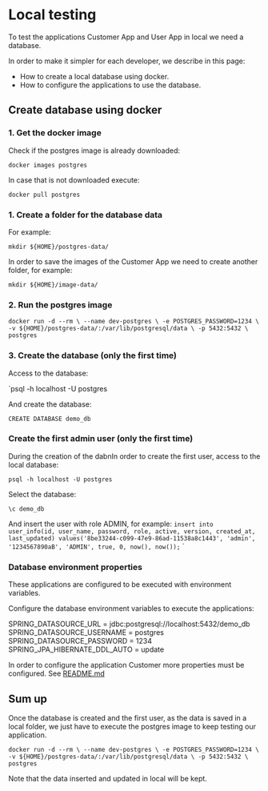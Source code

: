 # Local testing

To test the applications Customer App and User App in local we need a database.

In order to make it simpler for each developer, we describe in this page:
* How to create a local database using docker.
* How to configure the applications to use the database. 

## Create database using docker

### 1. Get the docker image 

Check if the postgres image is already downloaded:

`docker images postgres`

In case that is not downloaded execute:

`docker pull postgres`

### 1. Create a folder for the database data

For example:

`mkdir ${HOME}/postgres-data/`

In order to save the images of the Customer App we need to create another folder, for example:

`mkdir ${HOME}/image-data/`

### 2. Run the postgres image

`docker run -d --rm \
--name dev-postgres \
-e POSTGRES_PASSWORD=1234 \
-v ${HOME}/postgres-data/:/var/lib/postgresql/data \
-p 5432:5432 \
postgres`

### 3. Create the database (only the first time)

Access to the database:

`psql -h localhost -U postgres 

And create the database:

`CREATE DATABASE demo_db`

### Create the first admin user  (only the first time)

During the creation of the dabnIn order to create the first user, access to the local database:

`psql -h localhost -U postgres`

Select the database:

`\c demo_db`

And insert the user with role ADMIN, for example:
`insert into user_info(id, user_name, password, role, active, version, created_at, last_updated)
values('8be33244-c099-47e9-86ad-11538a8c1443', 'admin', '1234567890aB', 'ADMIN', true, 0, now(), now());`
`
### Database environment properties

These applications are configured to be executed with environment variables.

Configure the database environment variables to execute the applications:

SPRING_DATASOURCE_URL = jdbc:postgresql://localhost:5432/demo_db
SPRING_DATASOURCE_USERNAME = postgres
SPRING_DATASOURCE_PASSWORD = 1234
SPRING_JPA_HIBERNATE_DDL_AUTO = update

In order to configure the application Customer more properties must be configured.  See [README.md](./customer/README.md)

## Sum up

Once the database is created and the first user, as the data is saved in a local folder, we just have to execute the postgres image to keep testing our application. 

`docker run -d --rm \
--name dev-postgres \
-e POSTGRES_PASSWORD=1234 \
-v ${HOME}/postgres-data/:/var/lib/postgresql/data \
-p 5432:5432 \
postgres`

Note that the data inserted and updated in local will be kept.